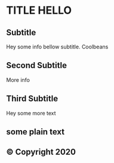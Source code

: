 # TITLE HELLO

## Subtitle

Hey some info bellow subtitle. Coolbeans

## Second Subtitle

More info
## Third Subtitle

Hey some more text

some plain text
-----------------------
© Copyright 2020
-----------------------
